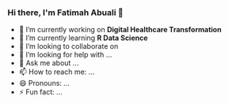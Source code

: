 ### Hi there, I'm Fatimah Abuali 👋

- 🔭 I’m currently working on **Digital Healthcare Transformation**
- 🌱 I’m currently learning **R Data Science**
- 👯 I’m looking to collaborate on 
- 🤔 I’m looking for help with ...
- 💬 Ask me about ...
- 📫 How to reach me: ...
- 😄 Pronouns: ...
- ⚡ Fun fact: ...

